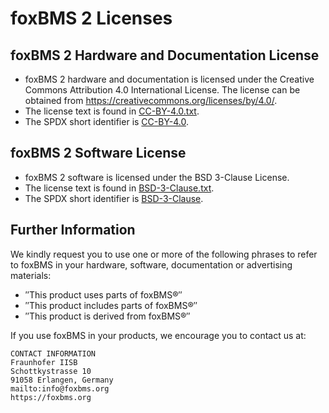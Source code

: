 # foxBMS 2 Licenses

## foxBMS 2 Hardware and Documentation License

- foxBMS 2 hardware and documentation is licensed under the
  Creative Commons Attribution 4.0 International License.
  The license can be obtained from <https://creativecommons.org/licenses/by/4.0/>.
- The license text is found in [CC-BY-4.0.txt](CC-BY-4.0.txt).
- The SPDX short identifier is
  [CC-BY-4.0](https://spdx.org/licenses/CC-BY-4.0.html).

## foxBMS 2 Software License

- foxBMS 2 software is licensed under the BSD 3-Clause License.
- The license text is found in [BSD-3-Clause.txt](BSD-3-Clause.txt).
- The SPDX short identifier is
  [BSD-3-Clause](https://spdx.org/licenses/BSD-3-Clause.html).

## Further Information

We kindly request you to use one or more of the following phrases to refer to
foxBMS in your hardware, software, documentation or advertising materials:

- &Prime;This product uses parts of foxBMS&reg;&Prime;
- &Prime;This product includes parts of foxBMS&reg;&Prime;
- &Prime;This product is derived from foxBMS&reg;&Prime;

If you use foxBMS in your products, we encourage you to contact us at:

```text
CONTACT INFORMATION
Fraunhofer IISB
Schottkystrasse 10
91058 Erlangen, Germany
mailto:info@foxbms.org
https://foxbms.org
```
